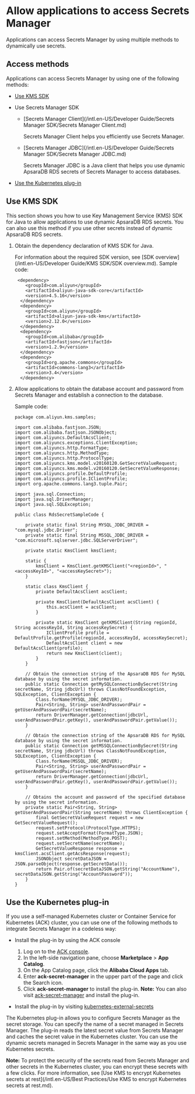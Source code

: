 # Allow applications to access Secrets Manager

Applications can access Secrets Manager by using multiple methods to dynamically use secrets.

## Access methods

Applications can access Secrets Manager by using one of the following methods:

-   [Use KMS SDK](#section_hzp_rfv_3dl)
-   Use Secrets Manager SDK
    -   [Secrets Manager Client](/intl.en-US/Developer Guide/Secrets Manager SDK/Secrets Manager Client.md)

        Secrets Manager Client helps you efficiently use Secrets Manager.

    -   [Secrets Manager JDBC](/intl.en-US/Developer Guide/Secrets Manager SDK/Secrets Manager JDBC.md)

        Secrets Manager JDBC is a Java client that helps you use dynamic ApsaraDB RDS secrets of Secrets Manager to access databases.

-   [Use the Kubernetes plug-in](#section_0vz_zbn_5us)

## Use KMS SDK

This section shows you how to use Key Management Service \(KMS\) SDK for Java to allow applications to use dynamic ApsaraDB RDS secrets. You can also use this method if you use other secrets instead of dynamic ApsaraDB RDS secrets.

1.  Obtain the dependency declaration of KMS SDK for Java.

    For information about the required SDK version, see [SDK overview](/intl.en-US/Developer Guide/KMS SDK/SDK overview.md). Sample code:

    ```
     <dependency>
        <groupId>com.aliyun</groupId>
        <artifactId>aliyun-java-sdk-core</artifactId>
        <version>4.5.16</version>
      </dependency>
      <dependency>
        <groupId>com.aliyun</groupId>
        <artifactId>aliyun-java-sdk-kms</artifactId>
        <version>2.12.0</version>
      </dependency>
      <dependency>
        <groupId>com.alibaba</groupId>
        <artifactId>fastjson</artifactId>
        <version>1.2.9</version>
      </dependency>
      <dependency>
        <groupId>org.apache.commons</groupId>
        <artifactId>commons-lang3</artifactId>
        <version>3.4</version>
      </dependency> 
    ```

2.  Allow applications to obtain the database account and password from Secrets Manager and establish a connection to the database.

    Sample code:

    ```
    package com.aliyun.kms.samples;
    
    import com.alibaba.fastjson.JSON;
    import com.alibaba.fastjson.JSONObject;
    import com.aliyuncs.DefaultAcsClient;
    import com.aliyuncs.exceptions.ClientException;
    import com.aliyuncs.http.FormatType;
    import com.aliyuncs.http.MethodType;
    import com.aliyuncs.http.ProtocolType;
    import com.aliyuncs.kms.model.v20160120.GetSecretValueRequest;
    import com.aliyuncs.kms.model.v20160120.GetSecretValueResponse;
    import com.aliyuncs.profile.DefaultProfile;
    import com.aliyuncs.profile.IClientProfile;
    import org.apache.commons.lang3.tuple.Pair;
    
    import java.sql.Connection;
    import java.sql.DriverManager;
    import java.sql.SQLException;
    
    public class RdsSecretSampleCode {
    
        private static final String MYSQL_JDBC_DRIVER = "com.mysql.jdbc.Driver";
        private static final String MSSQL_JDBC_DRIVER = "com.microsoft.sqlserver.jdbc.SQLServerDriver";
    
        private static KmsClient kmsClient;
    
        static {
            kmsClient = KmsClient.getKMSClient("<regionId>", "<accessKeyId>", "<accessKeySecret>");
        }
    
        static class KmsClient {
            private DefaultAcsClient acsClient;
    
            private KmsClient(DefaultAcsClient acsClient) {
                this.acsClient = acsClient;
            }
    
            private static KmsClient getKMSClient(String regionId, String accessKeyId, String accessKeySecret) {
                IClientProfile profile = DefaultProfile.getProfile(regionId, accessKeyId, accessKeySecret);
                DefaultAcsClient client = new DefaultAcsClient(profile);
                return new KmsClient(client);
            }
        }
    
        // Obtain the connection string of the ApsaraDB RDS for MySQL database by using the secret information. 
        public static Connection getMySQLConnectionBySecret(String secretName, String jdbcUrl) throws ClassNotFoundException, SQLException, ClientException {
            Class.forName(MYSQL_JDBC_DRIVER);
            Pair<String, String> userAndPasswordPair = getUserAndPasswordPair(secretName);
            return DriverManager.getConnection(jdbcUrl, userAndPasswordPair.getKey(), userAndPasswordPair.getValue());
        }
    
        // Obtain the connection string of the ApsaraDB RDS for MySQL database by using the secret information. 
        public static Connection getMSSQLConnectionBySecret(String secretName, String jdbcUrl) throws ClassNotFoundException, SQLException, ClientException {
            Class.forName(MSSQL_JDBC_DRIVER);
            Pair<String, String> userAndPasswordPair = getUserAndPasswordPair(secretName);
            return DriverManager.getConnection(jdbcUrl, userAndPasswordPair.getKey(), userAndPasswordPair.getValue());
        }
    
        // Obtains the account and password of the specified database by using the secret information. 
        private static Pair<String, String> getUserAndPasswordPair(String secretName) throws ClientException {
            final GetSecretValueRequest request = new GetSecretValueRequest();
            request.setProtocol(ProtocolType.HTTPS);
            request.setAcceptFormat(FormatType.JSON);
            request.setMethod(MethodType.POST);
            request.setSecretName(secretName);
            GetSecretValueResponse response = kmsClient.acsClient.getAcsResponse(request);
            JSONObject secretDataJSON = JSON.parseObject(response.getSecretData());
            return Pair.of(secretDataJSON.getString("AccountName"), secretDataJSON.getString("AccountPassword"));
        }
    }
    ```


## Use the Kubernetes plug-in

If you use a self-managed Kubernetes cluster or Container Service for Kubernetes \(ACK\) cluster, you can use one of the following methods to integrate Secrets Manager in a codeless way:

-   Install the plug-in by using the ACK console

    1.  Log on to the [ACK console](https://cs.console.aliyun.com).
    2.  In the left-side navigation pane, choose **Marketplace** \> **App Catalog**.
    3.  On the App Catalog page, click the **Alibaba Cloud Apps** tab.
    4.  Enter **ack-secret-manager** in the upper part of the page and click the Search icon.
    5.  Click **ack-secret-manager** to install the plug-in.
    **Note:** You can also visit [ack-secret-manager](https://github.com/AliyunContainerService/ack-secret-manager) and install the plug-in.

-   Install the plug-in by visiting [kubernetes-external-secrets](https://github.com/external-secrets/kubernetes-external-secrets)

The Kubernetes plug-in allows you to configure Secrets Manager as the secret storage. You can specify the name of a secret managed in Secrets Manager. The plug-in reads the latest secret value from Secrets Manager and caches the secret value in the Kubernetes cluster. You can use the dynamic secrets managed in Secrets Manager in the same way as you use Kubernetes secrets.

**Note:** To protect the security of the secrets read from Secrets Manager and other secrets in the Kubernetes cluster, you can encrypt these secrets with a few clicks. For more information, see [Use KMS to encrypt Kubernetes secrets at rest](/intl.en-US/Best Practices/Use KMS to encrypt Kubernetes secrets at rest.md).

